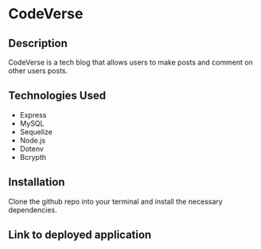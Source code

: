 # CodeVerse

## Description
CodeVerse is a tech blog that allows users to make posts and comment on other users posts.

## Technologies Used
- Express
- MySQL
- Sequelize
- Node.js
- Dotenv
- Bcrypth

## Installation 
Clone the github repo into your terminal and install the necessary dependencies.

## Link to deployed application
